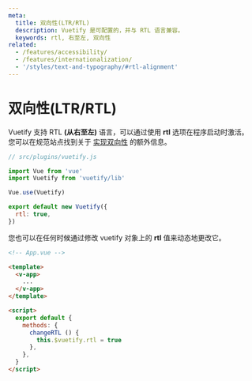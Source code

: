 ```yaml
---
meta:
  title: 双向性(LTR/RTL)
  description: Vuetify 是可配置的，并与 RTL 语言兼容。
  keywords: rtl, 右至左, 双向性
related:
  - /features/accessibility/
  - /features/internationalization/
  - '/styles/text-and-typography/#rtl-alignment'
---
```


# 双向性(LTR/RTL)

Vuetify 支持 RTL **(从右至左)** 语言，可以通过使用 **rtl** 选项在程序启动时激活。 您可以在规范站点找到关于 [实现双向性](https://material.io/design/usability/bidirectionality.html) 的额外信息。

<entry-ad />

```js
// src/plugins/vuetify.js

import Vue from 'vue'
import Vuetify from 'vuetify/lib'

Vue.use(Vuetify)

export default new Vuetify({
  rtl: true,
})
```

<app-img src="https://cdn.vuetifyjs.com/images/accessibility/rtl.png" alt="rtl" width="320" />

您也可以在任何时候通过修改 vuetify 对象上的 **rtl** 值来动态地更改它。

```html
<!-- App.vue -->

<template>
  <v-app>
    ...
  </v-app>
</template>

<script>
  export default {
    methods: {
      changeRTL () {
        this.$vuetify.rtl = true
      },
    },
  }
</script>
```

<backmatter />
